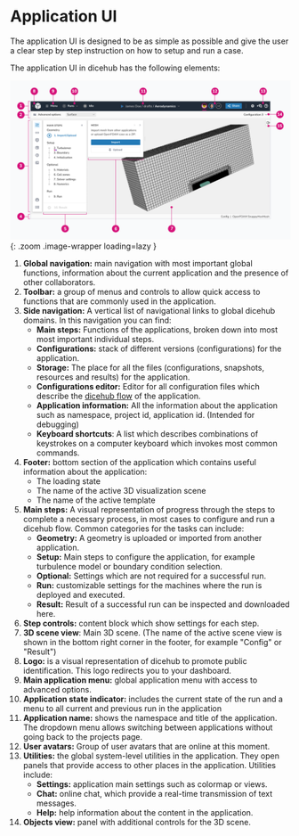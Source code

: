 # Application UI

The application UI is designed to be as simple as possible and give the user
a clear step by step instruction on how to setup and run a case.

The application UI in dicehub has the following elements:

![Application UI](./images/application_ui.png){: .zoom .image-wrapper loading=lazy }

1. **Global navigation:** main navigation with most important global functions,
   information about the current application and the presence of other 
   collaborators.
1. **Toolbar:** a group of menus and controls to allow quick access to functions 
   that are commonly used in the application.
1. **Side navigation:** A vertical list of navigational links to global dicehub
   domains. In this navigation you can find:
      - **Main steps:** Functions of the applications, broken down into most
        most important individual steps.
      - **Configurations:** stack of different versions (configurations) for 
        the application.
      - **Storage:** The place for all the files (configurations, snapshots, 
        resources and results) for the application.
      - **Configurations editor:** Editor for all configuration files which 
        describe the [dicehub flow](./../essentials/flows.md) of the application.
      - **Application information:** All the information about the application
        such as namespace, project id, application id. (Intended for debugging)
      - **Keyboard shortcuts**: A list which describes combinations of keystrokes 
        on a computer keyboard which invokes most common commands.
1. **Footer:** bottom section of the application which contains useful 
  information about the application:
     - The loading state 
     - The name of the active 3D visualization scene
     - The name of the active template
1. **Main steps:** A visual representation of progress through the steps to 
  complete a necessary process, in most cases to configure and run a dicehub 
  flow. Common categories for the tasks can include:
     - **Geometry:** A geometry is uploaded or imported from another application. 
     - **Setup:** Main steps to configure the application, for example
       turbulence model or boundary condition selection.
     - **Optional:** Settings which are not required for a successful run.
     - **Run:** customizable settings for the machines where the run is deployed 
       and executed.
     - **Result:** Result of a successful run can be inspected and downloaded here.
1. **Step controls:** content block which show settings for each step.
1. **3D scene view**: Main 3D scene. (The name of the active scene view is shown
  in the bottom right corner in the footer, for example "Config" or "Result")
1. **Logo:** is a visual representation of dicehub to promote public identification. This logo redirects you to your dashboard.
1. **Main application menu:** global application menu with access to advanced options.
1. **Application state indicator:** includes the current state of the run and a 
menu to all current and previous run in the application
1. **Application name:** shows the namespace and title of the application. The
   dropdown menu allows switching between applications without going back to the
   projects page.
1. **User avatars:** Group of user avatars that are online at this moment.
1. **Utilities:** the global system-level utilities in the application. They open 
   panels that provide access to other places in the application. Utilities include:
   - **Settings:** application main settings such as colormap or views.
   - **Chat:** online chat, which provide a real-time transmission of text messages.
   - **Help:** help information about the content in the application.
1. **Objects view:** panel with additional controls for the 3D scene.
